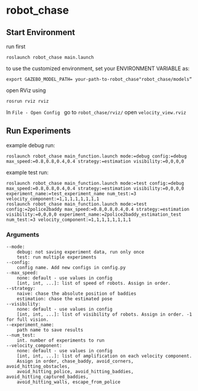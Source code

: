 # robot_chase

## Start Environment
run first
```
roslaunch robot_chase main.launch
```
to use the customized environment, set your ENVIRONMENT VARIABLE as:
```
export GAZEBO_MODEL_PATH= your-path-to-robot_chase"robot_chase/models“
```
open RViz using
```
rosrun rviz rviz
```
In ```File - Open Config ``` go to ```robot_chase/rviz/``` open ```velocity_view.rviz```

## Run Experiments
example debug run:
```
roslaunch robot_chase main_function.launch mode:=debug config:=debug max_speed:=0.8,0.8,0.4,0.4 strategy:=estimation visibility:=0,0,0,0
```
example test run:
```
roslaunch robot_chase main_function.launch mode:=test config:=debug max_speed:=0.8,0.8,0.4,0.4 strategy:=estimation visibility:=0,0,0,0 experiment_name:=test_experiment_name num_test:=3 velocity_component:=1,1,1,1,1,1,1,1
roslaunch robot_chase main_function.launch mode:=test config:=2police2baddy max_speed:=0.8,0.8,0.4,0.4 strategy:=estimation visibility:=0,0,0,0 experiment_name:=2police2baddy_estimation_test num_test:=3 velocity_component:=1,1,1,1,1,1,1,1
```
### Arguments
```
--mode:
    debug: not saving experiment data, run only once
    test: run multiple experiments
--config:
    config name. Add new configs in config.py
--max_speed:
    none: default - use values in config
    [int, int, ...]: list of speed of robots. Assign in order.
--strategy:
    naive: chase the absolute position of baddies
    estimation: chase the estimated pose
--visibility:
    none: default - use values in config
    [int, int, ...]: list of visibility of robots. Assign in order. -1 for full vision.
--experiment_name:
    path name to save results
--num_test:
    int. number of experiments to run
--velocity_component:
    none: default - use values in config
    [int, int, ...]: list of amplification on each velocity component. 
    Assign in order, chase_baddy, avoid_corners, avoid_hitting_obstacles, 
    avoid_hitting_police, avoid_hitting_baddies, avoid_hitting_captured_baddies, 
    avoid_hitting_walls, escape_from_police
```
